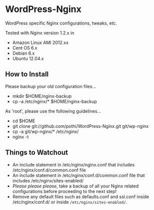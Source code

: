WordPress-Nginx
===============

WordPress specific Nginx configurations, tweaks, etc.

Tested with Nginx version 1.2.x in
+ Amazon Linux AMI 2012.xx
+ Cent OS 6.x
+ Debian 6.x
+ Ubuntu 12.04.x

How to Install
--------------

Please backup your old configuration files...

+ mkdir $HOME/nginx-backup
+ cp -a /etc/nginx/* $HOME/nginx-backup

As 'root', please use the following guidelines...
+ cd $HOME
+ git clone git://github.com/pothi/WordPress-Nginx.git git/wp-nginx
+ cp -a git/wp-nginx/* /etc/nginx/
+ nginx -t

Things to Watchout
------------------

+ An include statement in /etc/nginx/nginx.conf that includes /etc/nginx/conf.d/common.conf file
+ An include statement in /etc/nginx/conf.d/common.conf file that includes /etc/nginx/sites-enabled/
+ *Please please please*, take a backup of all your Nginx related configurations before proceeding to the next step!
+ Remove any default files such as defaults.conf and ssl.conf inside /etc/nginx/conf.d/ or inside `/etc/nginx/sites-enabled/`.
